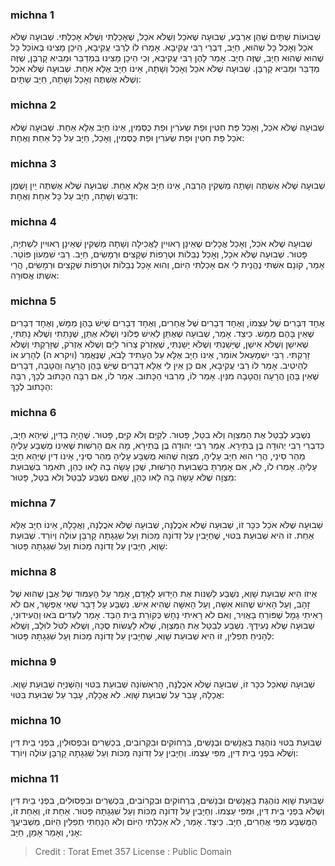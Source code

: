 
### michna 1
שְׁבוּעוֹת שְׁתַּיִם שֶׁהֵן אַרְבַּע, שְׁבוּעָה שֶׁאֹכַל וְשֶׁלֹּא אֹכַל, שֶׁאָכַלְתִּי וְשֶׁלֹּא אָכַלְתִּי. שְׁבוּעָה שֶׁלֹּא אֹכַל וְאָכַל כָּל שֶׁהוּא, חַיָּב, דִּבְרֵי רַבִּי עֲקִיבָא. אָמְרוּ לוֹ לְרַבִּי עֲקִיבָא, הֵיכָן מָצִינוּ בְּאוֹכֵל כָּל שֶׁהוּא שֶׁהוּא חַיָּב, שֶׁזֶּה חַיָּב. אָמַר לָהֶן רַבִּי עֲקִיבָא, וְכִי הֵיכָן מָצִינוּ בִּמְדַבֵּר וּמֵבִיא קָרְבָּן, שֶׁזֶּה מְדַבֵּר וּמֵבִיא קָרְבָּן. שְׁבוּעָה שֶׁלֹּא אֹכַל וְאָכַל וְשָׁתָה, אֵינוֹ חַיָּב אֶלָּא אַחַת. שְׁבוּעָה שֶׁלֹּא אֹכַל וְשֶׁלֹּא אֶשְׁתֶּה וְאָכַל וְשָׁתָה, חַיָּב שְׁתָּיִם: 

### michna 2
שְׁבוּעָה שֶׁלֹּא אֹכַל, וְאָכַל פַּת חִטִּין וּפַת שְׂעֹרִין וּפַת כֻּסְּמִין, אֵינוֹ חַיָּב אֶלָּא אַחַת. שְׁבוּעָה שֶׁלֹּא אֹכַל פַּת חִטִּין וּפַת שְׂעֹרִין וּפַת כֻּסְּמִין, וְאָכַל, חַיָּב עַל כָּל אַחַת וְאֶחָת: 

### michna 3
שְׁבוּעָה שֶׁלֹּא אֶשְׁתֶּה וְשָׁתָה מַשְׁקִין הַרְבֵּה, אֵינוֹ חַיָּב אֶלָּא אַחַת. שְׁבוּעָה שֶׁלֹּא אֶשְׁתֶּה יַיִן וָשֶׁמֶן וּדְבַשׁ וְשָׁתָה, חַיָּב עַל כָּל אַחַת וְאֶחָת: 

### michna 4
שְׁבוּעָה שֶׁלֹּא אֹכַל, וְאָכַל אֳכָלִים שֶׁאֵינָן רְאוּיִין לַאֲכִילָה וְשָׁתָה מַשְׁקִין שֶׁאֵינָן רְאוּיִין לִשְׁתִיָּה, פָּטוּר. שְׁבוּעָה שֶׁלֹּא אֹכַל, וְאָכַל נְבֵלוֹת וּטְרֵפוֹת שְׁקָצִים וּרְמָשִׂים, חַיָּב. רַבִּי שִׁמְעוֹן פּוֹטֵר. אָמַר, קוֹנָם אִשְׁתִּי נֶהֱנֵית לִי אִם אָכַלְתִּי הַיּוֹם, וְהוּא אָכַל נְבֵלוֹת וּטְרֵפוֹת שְׁקָצִים וּרְמָשִׂים, הֲרֵי אִשְׁתּוֹ אֲסוּרָה: 

### michna 5
אֶחָד דְּבָרִים שֶׁל עַצְמוֹ, וְאֶחָד דְּבָרִים שֶׁל אֲחֵרִים, וְאֶחָד דְּבָרִים שֶׁיֵּשׁ בָּהֶן מַמָּשׁ, וְאֶחָד דְּבָרִים שֶׁאֵין בָּהֶם מַמָּשׁ. כֵּיצַד. אָמַר, שְׁבוּעָה שֶׁאֶתֵּן לְאִישׁ פְּלוֹנִי וְשֶׁלֹּא אֶתֵּן, שֶׁנָּתַתִּי וְשֶׁלֹּא נָתַתִּי, שֶׁאִישַׁן וְשֶׁלֹּא אִישַׁן, שֶׁיָּשַׁנְתִּי וְשֶׁלֹּא יָשַׁנְתִּי, שֶׁאֶזְרֹק צְרוֹר לַיָּם וְשֶׁלֹּא אֶזְרֹק, שֶׁזָּרַקְתִּי וְשֶׁלֹּא זָרַקְתִּי. רַבִּי יִשְׁמָעֵאל אוֹמֵר, אֵינוֹ חַיָּב אֶלָּא עַל הֶעָתִיד לָבֹא, שֶׁנֶּאֱמַר (ויקרא ה) לְהָרַע אוֹ לְהֵיטִיב. אָמַר לוֹ רַבִּי עֲקִיבָא, אִם כֵּן אֵין לִי אֶלָּא דְבָרִים שֶׁיֵּשׁ בָּהֶן הֲרָעָה וַהֲטָבָה, דְּבָרִים שֶׁאֵין בָּהֶן הֲרָעָה וַהֲטָבָה מִנַּיִן. אָמַר לוֹ, מֵרִבּוּי הַכָּתוּב. אָמַר לוֹ, אִם רִבָּה הַכָּתוּב לְכָךְ, רִבָּה הַכָּתוּב לְכָךְ: 

### michna 6
נִשְׁבַּע לְבַטֵּל אֶת הַמִּצְוָה וְלֹא בִטֵּל, פָּטוּר. לְקַיֵּם וְלֹא קִיֵּם, פָּטוּר. שֶׁהָיָה בַדִּין, שֶׁיְּהֵא חַיָּב, כְּדִבְרֵי רַבִּי יְהוּדָה בֶּן בְּתֵירָא. אָמַר רַבִּי יְהוּדָה בֶּן בְּתֵירָא, מָה אִם הָרְשׁוּת שֶׁאֵינוֹ מֻשְׁבָּע עָלֶיהָ מֵהַר סִינַי, הֲרֵי הוּא חַיָּב עָלֶיהָ, מִצְוָה שֶׁהוּא מֻשְׁבָּע עָלֶיהָ מֵהַר סִינַי, אֵינוֹ דִין שֶׁיְּהֵא חַיָּב עָלֶיהָ. אָמְרוּ לוֹ, לֹא, אִם אָמַרְתָּ בִשְׁבוּעַת הָרְשׁוּת, שֶׁכֵּן עָשָׂה בָהּ לָאו כְּהֵן, תֹּאמַר בִּשְׁבוּעַת מִצְוָה שֶׁלֹּא עָשָׂה בָהּ לָאו כְּהֵן, שֶׁאִם נִשְׁבַּע לְבַטֵּל וְלֹא בִטֵּל, פָּטוּר: 

### michna 7
שְׁבוּעָה שֶׁלֹּא אֹכַל כִּכָּר זוֹ, שְׁבוּעָה שֶׁלֹּא אֹכֲלֶנָּה, שְׁבוּעָה שֶׁלֹּא אֹכֲלֶנָּה, וַאֲכָלָהּ, אֵינוֹ חַיָּב אֶלָּא אַחַת. זוֹ הִיא שְׁבוּעַת בִּטּוּי, שֶׁחַיָּבִין עַל זְדוֹנָהּ מַכּוֹת וְעַל שִׁגְגָתָהּ קָרְבָּן עוֹלֶה וְיוֹרֵד. שְׁבוּעַת שָׁוְא, חַיָּבִין עַל זְדוֹנָהּ מַכּוֹת וְעַל שִׁגְגָתָהּ פָּטוּר: 

### michna 8
אֵיזוֹ הִיא שְׁבוּעַת שָׁוְא, נִשְׁבַּע לְשַׁנּוֹת אֶת הַיָּדוּעַ לָאָדָם, אָמַר עַל הָעַמּוּד שֶׁל אֶבֶן שֶׁהוּא שֶׁל זָהָב, וְעַל הָאִישׁ שֶׁהוּא אִשָּׁה, וְעַל הָאִשָּׁה שֶׁהִיא אִישׁ. נִשְׁבַּע עַל דָּבָר שֶׁאִי אֶפְשָׁר, אִם לֹא רָאִיתִי גָמָל שֶׁפּוֹרֵחַ בָּאֲוִיר, וְאִם לֹא רָאִיתִי נָחָשׁ כְּקוֹרַת בֵּית הַבַּד. אָמַר לְעֵדִים בֹּאוּ וַהֲעִידוּנִי, שְׁבוּעָה שֶׁלֹּא נְעִידֶךָ. נִשְׁבַּע לְבַטֵּל אֶת הַמִּצְוָה, שֶׁלֹּא לַעֲשׂוֹת סֻכָּה, וְשֶׁלֹּא לִטֹּל לוּלָב, וְשֶׁלֹּא לְהָנִיחַ תְּפִלִּין, זוֹ הִיא שְׁבוּעַת שָׁוְא, שֶׁחַיָּבִין עַל זְדוֹנָהּ מַכּוֹת וְעַל שִׁגְגָתָהּ פָּטוּר: 

### michna 9
שְׁבוּעָה שֶׁאֹכַל כִּכָּר זוֹ, שְׁבוּעָה שֶׁלֹּא אֹכֲלֶנָּה, הָרִאשׁוֹנָה שְׁבוּעַת בִּטּוּי וְהַשְּׁנִיָּה שְׁבוּעַת שָׁוְא. אֲכָלָהּ, עָבַר עַל שְׁבוּעַת שָׁוְא. לֹא אֲכָלָהּ, עָבַר עַל שְׁבוּעַת בִּטּוּי: 

### michna 10
שְׁבוּעַת בִּטּוּי נוֹהֶגֶת בַּאֲנָשִׁים וּבְנָשִׁים, בִּרְחוֹקִים וּבִקְרוֹבִים, בִּכְשֵׁרִים וּבִפְסוּלִין, בִּפְנֵי בֵית דִּין וְשֶׁלֹּא בִּפְנֵי בֵית דִּין, מִפִּי עַצְמוֹ. וְחַיָּבִין עַל זְדוֹנָהּ מַכּוֹת וְעַל שִׁגְגָתָהּ קָרְבָּן עוֹלֶה וְיוֹרֵד: 

### michna 11
שְׁבוּעַת שָׁוְא נוֹהֶגֶת בַּאֲנָשִׁים וּבְנָשִׁים, בִּרְחוֹקִים וּבִקְרוֹבִים, בִּכְשֵׁרִים וּבִפְסוּלִים, בִּפְנֵי בֵית דִּין וְשֶׁלֹּא בִּפְנֵי בֵית דִּין, וּמִפִּי עַצְמוֹ. וְחַיָּבִין עַל זְדוֹנָהּ מַכּוֹת וְעַל שִׁגְגָתָהּ פָּטוּר. אַחַת זוֹ, וְאַחַת זוֹ, הַמֻּשְׁבָּע מִפִּי אֲחֵרִים, חַיָּב. כֵּיצַד. אָמַר, לֹא אָכַלְתִּי הַיּוֹם וְלֹא הֵנָחְתִּי תְפִלִּין הַיּוֹם, מַשְׁבִּיעֲךָ אָנִי, וְאָמַר אָמֵן, חַיָּב: 

>Credit : Torat Emet 357
>License : Public Domain 